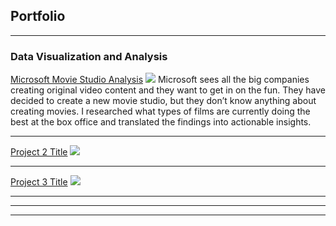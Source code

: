 ## Portfolio

---

### Data Visualization and Analysis

[Microsoft Movie Studio Analysis](https://github.com/kithinji007/Microsoft-Movie-Studio-Analysis)
<img src="https://github.com/kithinji007/Microsoft-Movie-Studio-Analysis/blob/main/img1.jpg?raw=true"/>
Microsoft sees all the big companies creating original video content and they want to get in on the fun. They have decided to create a new movie studio, but they don’t know anything about creating movies. I researched what types of films are currently doing the best at the box office and translated the findings into actionable insights.

---
[Project 2 Title](/pdf/sample_presentation.pdf)
<img src="images/dummy_thumbnail.jpg?raw=true"/>

---
[Project 3 Title](http://example.com/)
<img src="images/dummy_thumbnail.jpg?raw=true"/>

---

---




---

